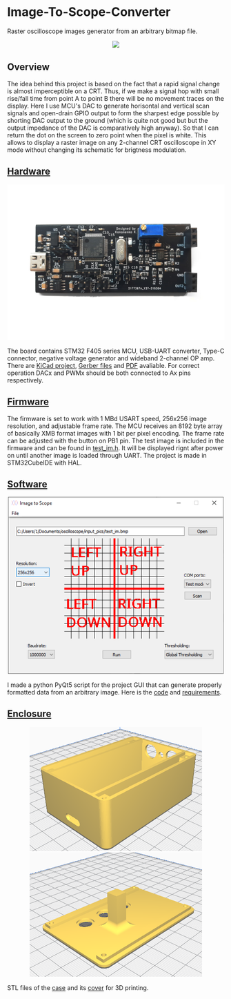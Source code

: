 # Image-To-Scope-Converter
Raster oscilloscope images generator from an arbitrary bitmap file.
<br/>
<p align="center">
     <img width="600" src="https://github.com/Kononenko-K/Image-To-Scope-Converter/blob/main/pics/slowmo.gif">
</p>

## Overview
The idea behind this project is based on the fact that a rapid signal change is almost imperceptible on a CRT. Thus, if we make a signal hop with small rise/fall time from point A to point B there will be no movement traces on the display. Here I use MCU's DAC to generate horisontal and vertical scan signals and open-drain GPIO output to form the sharpest edge possible by shorting DAC output to the ground (which is quite not good but but the output impedance of the DAC is comparatively high anyway). So that I can return the dot on the screen to zero point when the pixel is white. This allows to display a raster image on any 2-channel CRT oscilloscope in XY mode without changing its schematic for brigtness modulation.
## [Hardware](Hardware)
<p align="center">
    <img width="600" src="https://github.com/Kononenko-K/Image-To-Scope-Converter/blob/main/pics/board.jpg">
</p>

The board contains STM32 F405 series MCU, USB-UART converter, Type-C connector, negative voltage generator and wideband 2-channel OP amp. There are [KiCad project](/Hardware), [Gerber files](/Hardware/gerber) and [PDF](/Hardware/project.pdf) avaliable. For correct operation DACx and PWMx should be both connected to Ax pins respectively.

## [Firmware](Firmware)
The firmware is set to work with 1 MBd USART speed, 256x256 image resolution, and adjustable frame rate. The MCU receives an 8192 byte array of basically XMB format images with 1 bit per pixel encoding. The frame rate can be adjusted with the button on PB1 pin. The test image is included in the firmware and can be found in [test_im.h](/Firmware/Core/Src/test_im.h). It will be displayed rignt after power on until another image is loaded through UART. 
The project is made in STM32CubeIDE with HAL.

## [Software](Software)
<p align="center">
    <img width="500" src="https://github.com/Kononenko-K/Image-To-Scope-Converter/blob/main/pics/ui.png">
</p>

I made a python PyQt5 script for the project GUI that can generate properly formatted data from an arbitrary image. Here is the [code](/Software/ui.py) and [requirements](/Software/requirements.txt).

## [Enclosure](Enclosure)
<p align="center">
    <img width="400" src="https://github.com/Kononenko-K/Image-To-Scope-Converter/blob/main/pics/1.png">
    <img width="400" src="https://github.com/Kononenko-K/Image-To-Scope-Converter/blob/main/pics/2.png">
</p>

STL files of the [case](/Enclosure/1.stl) and its [cover](/Enclosure/2.stl) for 3D printing.
